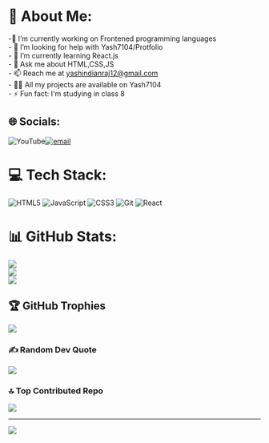 # 💫 About Me:
-🔭 I’m currently working on Frontened programming languages<br>- 👯 I’m looking for help with Yash7104/Protfolio<br>- 🌱 I’m currently learning React.js<br>- 💬 Ask me about HTML,CSS,JS<br>- 📫 Reach me at yashindianraj12@gmail.com<br>- 👨‍💻 All my projects are available on Yash7104<br>- ⚡ Fun fact: I'm studying in class 8


## 🌐 Socials:
![YouTube](https://img.shields.io/badge/YouTube-%23FF0000.svg?logo=YouTube&logoColor=white)[![email](https://img.shields.io/badge/Email-D14836?logo=gmail&logoColor=white)](mailto:yashindianraj12@gmail.com) 

# 💻 Tech Stack:
![HTML5](https://img.shields.io/badge/html5-%23E34F26.svg?style=for-the-badge&logo=html5&logoColor=white) ![JavaScript](https://img.shields.io/badge/javascript-%23323330.svg?style=for-the-badge&logo=javascript&logoColor=%23F7DF1E) ![CSS3](https://img.shields.io/badge/css3-%231572B6.svg?style=for-the-badge&logo=css3&logoColor=white) ![Git](https://img.shields.io/badge/git-%23F05033.svg?style=for-the-badge&logo=git&logoColor=white) ![React](https://img.shields.io/badge/react-%2320232a.svg?style=for-the-badge&logo=react&logoColor=%2361DAFB)
# 📊 GitHub Stats:
![](https://github-readme-stats.vercel.app/api?username=Yash7104&theme=neon&hide_border=false&include_all_commits=true&count_private=false)<br/>
![](https://nirzak-streak-stats.vercel.app/?user=Yash7104&theme=neon&hide_border=false)<br/>
![](https://github-readme-stats.vercel.app/api/top-langs/?username=Yash7104&theme=neon&hide_border=false&include_all_commits=true&count_private=false&layout=compact)

## 🏆 GitHub Trophies
![](https://github-profile-trophy.vercel.app/?username=Yash7104&theme=radical&no-frame=false&no-bg=false&margin-w=4)

### ✍️ Random Dev Quote
![](https://quotes-github-readme.vercel.app/api?type=horizontal&theme=radical)

### 🔝 Top Contributed Repo
![](https://github-contributor-stats.vercel.app/api?username=Yash7104&limit=5&theme=radical&combine_all_yearly_contributions=true)

---
[![](https://visitcount.itsvg.in/api?id=Yash7104&icon=0&color=0)](https://visitcount.itsvg.in)

<!---
Yash/Yash7104 is a ✨ special ✨ repository because its `README.md` (this file) appears on my GitHub profile.
--->
